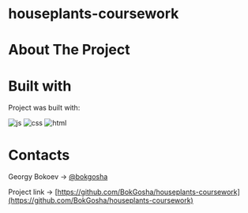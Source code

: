# houseplants-coursework

# About The Project

# Built with
Project was built with:

![js](https://camo.githubusercontent.com/93b717e3270b18ea0de2d119ff05ebae039374e843c519723db2211d663f8ddb/68747470733a2f2f696d672e736869656c64732e696f2f62616467652f4a6176615363726970742d4545454545453f7374796c653d666f722d7468652d6261646765266c6f676f3d4a617661536372697074266c6f676f436f6c6f723d464630303030)
![css](https://camo.githubusercontent.com/292fa2a26163ee461bc4817ebf288d9fde82ae66ca9b601196dc52dd453bac01/68747470733a2f2f696d672e736869656c64732e696f2f62616467652f435353332d4545454545453f7374796c653d666f722d7468652d6261646765266c6f676f3d63737333266c6f676f436f6c6f723d464630303030)
![html](https://camo.githubusercontent.com/6debe359bdbe1a11ea0179e9c0827aeab63d38e0bae71a7619ab57f0dcdfc877/68747470733a2f2f696d672e736869656c64732e696f2f62616467652f48544d4c352d4545454545453f7374796c653d666f722d7468652d6261646765266c6f676f3d48544d4c35266c6f676f436f6c6f723d464630303030)

# Contacts
Georgy Bokoev -> [@bokgosha](https://vk.com/bokgosha)


Project link -> [https://github.com/BokGosha/houseplants-coursework](https://github.com/BokGosha/houseplants-coursework)
